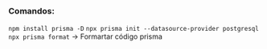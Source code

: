 ### Comandos:  
`npm install prisma -D`
`npx prisma init --datasource-provider postgresql`
`npx prisma format` -> Formartar código prisma